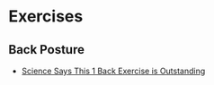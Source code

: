 # Exercises

## Back Posture

* [Science Says This 1 Back Exercise is Outstanding](https://www.youtube.com/watch?v=lXQ2V0XfI_M)

